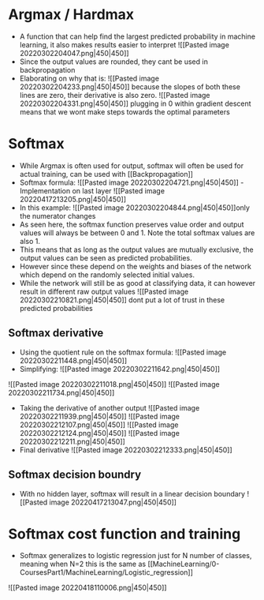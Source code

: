 # Argmax / Hardmax
- A function that can help find the largest predicted probability in machine learning, it also makes results easier to interpret
![[Pasted image 20220302204047.png|450|450]]
- Since the output values are rounded, they cant be used in backpropagation
- Elaborating on why that is:
![[Pasted image 20220302204233.png|450|450]]
because the slopes of both these lines are zero, their derivative is also zero.
![[Pasted image 20220302204331.png|450|450]]
plugging in 0 within gradient descent means that we wont make steps towards the optimal parameters

# Softmax
- While Argmax is often used for output, softmax will often be used for actual training, can be used with [[Backpropagation]]
- Softmax formula:
![[Pasted image 20220302204721.png|450|450]]
-Implementation on last layer 
![[Pasted image 20220417213205.png|450|450]]
- In this example:
![[Pasted image 20220302204844.png|450|450]]only the numerator changes
- As seen here, the softmax function preserves value order and output values will always be between 0 and 1. Note the total softmax values are also 1. 
- This means that as long as the output values are mutually exclusive, the output values can be seen as predicted probabilities.
- However since these depend on the weights and biases of the network which depend on the randomly selected initial values.
- While the network will still be as good at classifying data, it can however result in different raw output values
![[Pasted image 20220302210821.png|450|450]]
dont put a lot of trust in these predicted probabilities 

## Softmax derivative
- Using the quotient rule on the softmax formula:
![[Pasted image 20220302211448.png|450|450]]
- Simplifying:
![[Pasted image 20220302211642.png|450|450]]

![[Pasted image 20220302211018.png|450|450]]
![[Pasted image 20220302211734.png|450|450]]

- Taking the derivative of another output
![[Pasted image 20220302211939.png|450|450]]
![[Pasted image 20220302212107.png|450|450]]
![[Pasted image 20220302212124.png|450|450]]
![[Pasted image 20220302212211.png|450|450]]
- Final derivative
![[Pasted image 20220302212333.png|450|450]]

## Softmax decision boundry
- With no hidden layer, softmax will result in a linear decision boundary 
![[Pasted image 20220417213047.png|450|450]]

# Softmax cost function and training
- Softmax generalizes to logistic regression just for N number of classes, meaning when N=2 this is the same as [[MachineLearning/0-CoursesPart1/MachineLearning/Logistic_regression]] 

![[Pasted image 20220418110006.png|450|450]]

